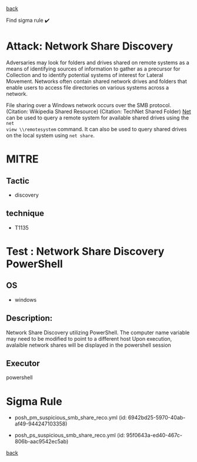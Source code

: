 
[back](../index.md)

Find sigma rule :heavy_check_mark: 

# Attack: Network Share Discovery 

Adversaries may look for folders and drives shared on remote systems as a means of identifying sources of information to gather as a precursor for Collection and to identify potential systems of interest for Lateral Movement. Networks often contain shared network drives and folders that enable users to access file directories on various systems across a network. 

File sharing over a Windows network occurs over the SMB protocol. (Citation: Wikipedia Shared Resource) (Citation: TechNet Shared Folder) [Net](https://attack.mitre.org/software/S0039) can be used to query a remote system for available shared drives using the <code>net view \\\\remotesystem</code> command. It can also be used to query shared drives on the local system using <code>net share</code>.

# MITRE
## Tactic
  - discovery


## technique
  - T1135


# Test : Network Share Discovery PowerShell
## OS
  - windows


## Description:
Network Share Discovery utilizing PowerShell. The computer name variable may need to be modified to point to a different host
Upon execution, avalaible network shares will be displayed in the powershell session


## Executor
powershell

# Sigma Rule
 - posh_pm_suspicious_smb_share_reco.yml (id: 6942bd25-5970-40ab-af49-944247103358)

 - posh_ps_suspicious_smb_share_reco.yml (id: 95f0643a-ed40-467c-806b-aac9542ec5ab)



[back](../index.md)
